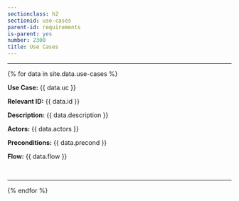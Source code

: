```yaml
---
sectionclass: h2
sectionid: use-cases
parent-id: requirements
is-parent: yes
number: 2300
title: Use Cases
---
```


<div class="container">
	<hr>
	{% for data in site.data.use-cases %}
		<p><b>Use Case:</b> {{ data.uc }}</p>
		<p><b>Relevant ID:</b> {{ data.id }}</p>
		<p><b>Description:</b> {{ data.description }}</p>
		<p><b>Actors:</b> {{ data.actors }} </p>
		<p><b>Preconditions:</b> {{ data.precond }} </p>
		<p><b>Flow:</b> {{ data.flow }}</p>
		<br>
		<hr>
	{% endfor %} 
</div>
 